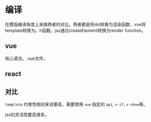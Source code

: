 # 编译

在模版编译角度上来做两者的对比。两者都是将dsl转换为渲染函数，vue将template转换为。h函数。jsx通过createElement转换为render function。

## vue

核心语法，.vue文件，

## react

## 对比

`template` 约束性相对来说要高，需要使用 `vue` 指定的 `api`, `v-if`, `v-show`等。

jsx的灵活性要高很多。
